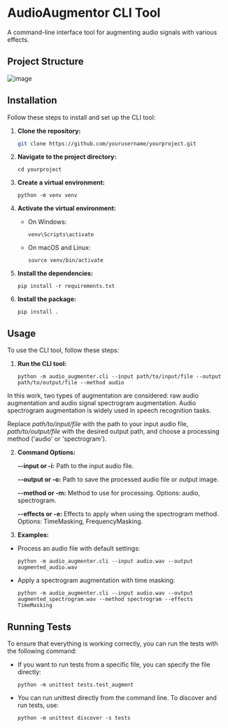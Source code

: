 # AudioAugmentor CLI Tool

A command-line interface tool for augmenting audio signals with various effects.

## Project Structure

![image](https://github.com/user-attachments/assets/32ce48f9-0bc0-4b74-8581-907eb92c72ce)


## Installation

Follow these steps to install and set up the CLI tool:

1. **Clone the repository:**

   ```bash
   git clone https://github.com/yourusername/yourproject.git
   ```

2. **Navigate to the project directory:**
     ```
     cd yourproject
     ```

3. **Create a virtual environment:**
      ```
      python -m venv venv
      ```
4. **Activate the virtual environment:**
   - On Windows:
     ```
     venv\Scripts\activate
     ```
   - On macOS and Linux:
     ```
     source venv/bin/activate
     ```
5. **Install the dependencies:**
      ```
      pip install -r requirements.txt
      ```
6. **Install the package:**
      ```
      pip install .
      ```

## Usage 

To use the CLI tool, follow these steps:

1. **Run the CLI tool:**
   ```
   python -m audio_augmenter.cli --input path/to/input/file --output path/to/output/file --method audio
   ```
   
In this work, two types of augmentation are considered: raw audio augmentation and audio signal spectrogram augmentation. Audio spectrogram augmentation is widely used in speech recognition tasks.


Replace *path/to/input/file* with the path to your input audio file, *path/to/output/file* with the desired output path, and choose a processing method ('audio' or 'spectrogram').


2. **Command Options:**
   
   **--input or -i:** Path to the input audio file.
   
   **--output or -o:** Path to save the processed audio file or output image.
   
   **--method or -m:** Method to use for processing. Options: audio, spectrogram.
   
   **--effects or -e:** Effects to apply when using the spectrogram method. Options: TimeMasking, FrequencyMasking.


3. **Examples:**

- Process an audio file with default settings:
  ```
  python -m audio_augmenter.cli --input audio.wav --output augmented_audio.wav
  ```

- Apply a spectrogram augmentation with time masking:
  ```
  python -m audio_augmenter.cli --input audio.wav --output augmented_spectrogram.wav --method spectrogram --effects TimeMasking
  ```
  
## Running Tests


To ensure that everything is working correctly, you can run the tests with the following command:

- If you want to run tests from a specific file, you can specify the file directly:
  ```
  python -m unittest tests.test_augment
  ```
  
- You can run unittest directly from the command line. To discover and run tests, use:
  ```
  python -m unittest discover -s tests
  ```
  


   



